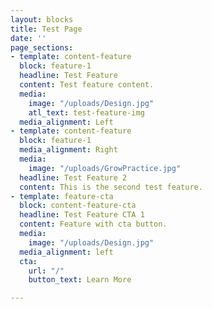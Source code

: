 ```yaml
---
layout: blocks
title: Test Page
date: ''
page_sections:
- template: content-feature
  block: feature-1
  headline: Test Feature
  content: Test feature content.
  media:
    image: "/uploads/Design.jpg"
    atl_text: test-feature-img
  media_alignment: Left
- template: content-feature
  block: feature-1
  media_alignment: Right
  media:
    image: "/uploads/GrowPractice.jpg"
  headline: Test Feature 2
  content: This is the second test feature.
- template: feature-cta
  block: content-feature-cta
  headline: Test Feature CTA 1
  content: Feature with cta button.
  media:
    image: "/uploads/Design.jpg"
  media_alignment: left
  cta:
    url: "/"
    button_text: Learn More

---
```


